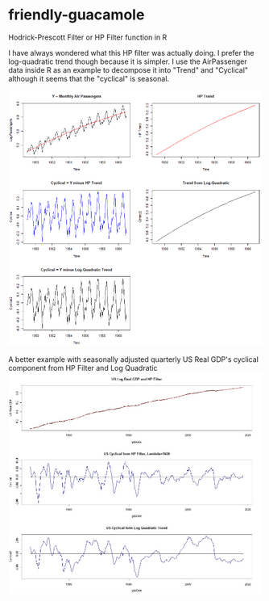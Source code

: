 # friendly-guacamole
Hodrick-Prescott Filter or HP Filter function in R

I have always wondered what this HP filter was actually doing. I prefer the log-quadratic trend though because it is simpler.
I use the AirPassenger data inside R as an example to decompose it into "Trend" and "Cyclical" although it seems that the "cyclical" is  seasonal. 

![Sample Data from R](https://github.com/frogger21/friendly-guacamole/blob/master/Routput.PNG)

A better example with seasonally adjusted quarterly US Real GDP's cyclical component from HP Filter and Log Quadratic 
![US Real GDP from R](https://github.com/frogger21/friendly-guacamole/blob/master/Rgdp.jpg)
